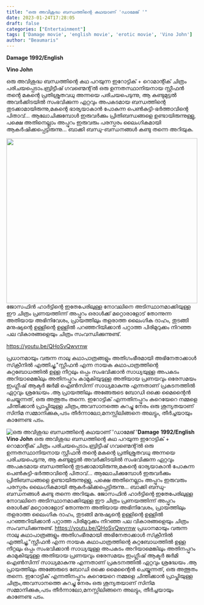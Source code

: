 ```yaml
---
title: "ഒരു അവിശുദ്ധ ബന്ധത്തിന്റെ കഥയാണ് 'ഡാമേജ് '"
date: 2023-01-24T17:28:05
draft: false
categories: ["Entertainment"]
tags: ['Damage movie', 'english movie', 'erotic movie', 'Vino John']
author: "Beaumaris"
---
```


<strong>Damage</strong>
<strong>1992/English</strong>

<strong>Vino John </strong>

ഒരു അവിശുദ്ധ ബന്ധത്തിന്റെ കഥ പറയുന്ന ഇറോട്ടിക് + റൊമാന്റിക് ചിത്രം പരിചയപ്പെടാം.ബ്രിട്ടീഷ് ഗവണ്മെന്റ്ൽ ഒരു ഉന്നതസ്ഥാനിയനായ സ്റ്റീഫൻ തന്റെ മകന്റെ പ്രതിശ്രുതവധു അന്നയെ പരിചയപെടുന്നു, ആ കണ്ടുമുട്ടൽ അവർക്കിടയിൽ സംഭവിക്കുന്ന ഏറ്റവും അപകടമായ ബന്ധത്തിന്റെ തുടക്കാമായിരുന്നു,മകന്റെ ഭാര്യയാകാൻ പോകുന്ന പെൺകുട്ടി-ഭർത്താവിന്റെ പിതാവ്... ആലോചിക്കുമ്പോൾ ഇരുവർക്കും പ്രിതിബന്ധങ്ങളെ ഉണ്ടായിരുന്നുള്ളു, പക്ഷെ അതിനെല്ലാം അപ്പുറം ഇരുവരും പരസ്പരം ലൈംഗികമായി ആകർഷിക്കപ്പെട്ടിരുന്നു... ബാക്കി ബന്ധു-ബന്ധനങ്ങൾ കണ്ടു തന്നെ അറിയുക.

<img class="size-full wp-image-380824 aligncenter" src="https://cdn.boolokam.com/articles/2023/01/RRR-1.jpg" alt="" width="500" height="433" />ജോസഫിൻ ഹാർട്ടിന്റെ ഇതേപേരിലുള്ള നോവലിനെ അടിസ്ഥാനമാക്കിയുള്ള ഈ ചിത്രം പ്രണയത്തിന്ന് അപ്പുറം ഒരാൾക്ക് മറ്റൊരാളോട് തോന്നുന്ന അതിയായ അഭിനിവേശം, പ്രായത്തിലും തളരാത്ത ലൈംഗിക ദാഹം, തുടങ്ങി മനുഷ്യന്റെ ഉള്ളിന്റെ ഉള്ളിൽ പറഞ്ഞറിയിക്കാൻ പറ്റാത്ത പിരിമുറുക്കം നിറഞ്ഞ പല വികാരങ്ങളെയും ചിത്രം സംവന്ധിക്കുന്നുണ്ട്.

https://youtu.be/QHoSvQwvrnw

പ്രധാനമായും വരുന്ന നാലു കഥാപാത്രങ്ങളും അതിഗംഭീരമായി അഭിനേതാക്കാൾ സ്‌ക്രീനിൽ എത്തിച്ചു,"സ്റ്റീഫൻ എന്ന നായക കഥാപാത്രത്തിന്റെ കുറ്റബോധത്തിൽ ഉള്ള നീറ്റലും ഒപ്പം സംഭവിക്കാൻ സാധ്യയുള്ള അപകടം അറിയാമെങ്കിലും അതിനപ്പുറം കാമുകിയുടുള്ള അതിയായ പ്രണയവും ഒരേസമയം ഇംഗ്ലീഷ് ആക്ടർ ജർമി ഐൺസിന്ന് സാധ്യമാകുന്നു എന്നതാണ് പ്രകടനത്തിൽ ഏറ്റവും ശ്രദ്ധേയം .ആ പ്രായത്തിലും അങ്ങേരുടെ ബോഡി ഒക്കെ മൈന്റൈൻ ചെയ്യുന്നത്, ഒരു അത്ഭുതം തന്നെ. ഇറോട്ടിക് എന്നതിനപ്പുറം കുറെയേറെ നമ്മളെ ചിന്തിക്കാൻ പ്രാപ്തിയുള്ള ചിത്രം,അവസാനത്തെ കുറച്ചു നേരം ഒരു ശൂന്യതയാണ് സിനിമ സമ്മാനിക്കുക,പടം തീർന്നാലോ,മനസ്സിലിങ്ങനെ അലട്ടും, തീർച്ചയായും കാണേണ്ട പടം.


![ഒരു അവിശുദ്ധ ബന്ധത്തിന്റെ കഥയാണ് 'ഡാമേജ് '](https://cdn.boolokam.com/articles/2023/01/RRR-1.jpg)**Damage** **1992/English** **Vino John** ഒരു അവിശുദ്ധ ബന്ധത്തിന്റെ കഥ പറയുന്ന ഇറോട്ടിക് + റൊമാന്റിക് ചിത്രം പരിചയപ്പെടാം.ബ്രിട്ടീഷ് ഗവണ്മെന്റ്ൽ ഒരു ഉന്നതസ്ഥാനിയനായ സ്റ്റീഫൻ തന്റെ മകന്റെ പ്രതിശ്രുതവധു അന്നയെ പരിചയപെടുന്നു, ആ കണ്ടുമുട്ടൽ അവർക്കിടയിൽ സംഭവിക്കുന്ന ഏറ്റവും അപകടമായ ബന്ധത്തിന്റെ തുടക്കാമായിരുന്നു,മകന്റെ ഭാര്യയാകാൻ പോകുന്ന പെൺകുട്ടി-ഭർത്താവിന്റെ പിതാവ്... ആലോചിക്കുമ്പോൾ ഇരുവർക്കും പ്രിതിബന്ധങ്ങളെ ഉണ്ടായിരുന്നുള്ളു, പക്ഷെ അതിനെല്ലാം അപ്പുറം ഇരുവരും പരസ്പരം ലൈംഗികമായി ആകർഷിക്കപ്പെട്ടിരുന്നു... ബാക്കി ബന്ധു-ബന്ധനങ്ങൾ കണ്ടു തന്നെ അറിയുക. ജോസഫിൻ ഹാർട്ടിന്റെ ഇതേപേരിലുള്ള നോവലിനെ അടിസ്ഥാനമാക്കിയുള്ള ഈ ചിത്രം പ്രണയത്തിന്ന് അപ്പുറം ഒരാൾക്ക് മറ്റൊരാളോട് തോന്നുന്ന അതിയായ അഭിനിവേശം, പ്രായത്തിലും തളരാത്ത ലൈംഗിക ദാഹം, തുടങ്ങി മനുഷ്യന്റെ ഉള്ളിന്റെ ഉള്ളിൽ പറഞ്ഞറിയിക്കാൻ പറ്റാത്ത പിരിമുറുക്കം നിറഞ്ഞ പല വികാരങ്ങളെയും ചിത്രം സംവന്ധിക്കുന്നുണ്ട്. https://youtu.be/QHoSvQwvrnw പ്രധാനമായും വരുന്ന നാലു കഥാപാത്രങ്ങളും അതിഗംഭീരമായി അഭിനേതാക്കാൾ സ്‌ക്രീനിൽ എത്തിച്ചു,"സ്റ്റീഫൻ എന്ന നായക കഥാപാത്രത്തിന്റെ കുറ്റബോധത്തിൽ ഉള്ള നീറ്റലും ഒപ്പം സംഭവിക്കാൻ സാധ്യയുള്ള അപകടം അറിയാമെങ്കിലും അതിനപ്പുറം കാമുകിയുടുള്ള അതിയായ പ്രണയവും ഒരേസമയം ഇംഗ്ലീഷ് ആക്ടർ ജർമി ഐൺസിന്ന് സാധ്യമാകുന്നു എന്നതാണ് പ്രകടനത്തിൽ ഏറ്റവും ശ്രദ്ധേയം .ആ പ്രായത്തിലും അങ്ങേരുടെ ബോഡി ഒക്കെ മൈന്റൈൻ ചെയ്യുന്നത്, ഒരു അത്ഭുതം തന്നെ. ഇറോട്ടിക് എന്നതിനപ്പുറം കുറെയേറെ നമ്മളെ ചിന്തിക്കാൻ പ്രാപ്തിയുള്ള ചിത്രം,അവസാനത്തെ കുറച്ചു നേരം ഒരു ശൂന്യതയാണ് സിനിമ സമ്മാനിക്കുക,പടം തീർന്നാലോ,മനസ്സിലിങ്ങനെ അലട്ടും, തീർച്ചയായും കാണേണ്ട പടം.
